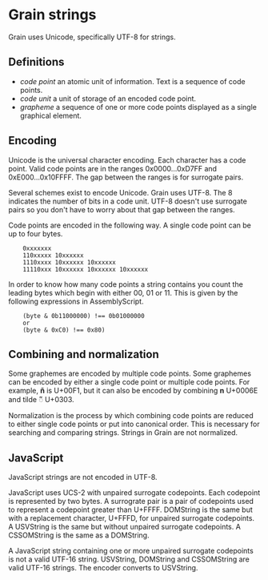 # Grain strings

Grain uses Unicode, specifically UTF-8 for strings.

## Definitions

- _code point_ an atomic unit of information. Text is a sequence of code points.
- _code unit_ a unit of storage of an encoded code point.
- _grapheme_ a sequence of one or more code points displayed as a single
  graphical element.

## Encoding

Unicode is the universal character encoding. Each character has a code point.
Valid code points are in the ranges 0x0000...0xD7FF and 0xE000...0x10FFFF.
The gap between the ranges is for surrogate pairs.

Several schemes exist to encode Unicode. Grain uses UTF-8. The 8 indicates the
number of bits in a code unit. UTF-8 doesn't use surrogate pairs so you don't
have to worry about that gap between the ranges.

Code points are encoded in the following way. A single code point can be up to
four bytes.

```
    0xxxxxxx
    110xxxxx 10xxxxxx
    1110xxxx 10xxxxxx 10xxxxxx
    11110xxx 10xxxxxx 10xxxxxx 10xxxxxx
```

In order to know how many code points a string contains you count the leading
bytes which begin with either 00, 01 or 11. This is given by the following
expressions in AssemblyScript.

```
    (byte & 0b11000000) !== 0b01000000
    or
    (byte & 0xC0) !== 0x80)
```

## Combining and normalization

Some graphemes are encoded by multiple code points. Some graphemes can be
encoded by either a single code point or multiple code points. For example,
__ñ__ is U+00F1, but it can also be encoded by combining __n__ U+0006E and tilde
 __◌̃__ U+0303.

Normalization is the process by which combining code points are reduced to
either single code points or put into canonical order. This is necessary for
searching and comparing strings. Strings in Grain are not normalized.

## JavaScript

JavaScript strings are not encoded in UTF-8.

JavaScript uses UCS-2 with unpaired surrogate codepoints. Each codepoint is
represented by two bytes. A surrograte pair is a pair of codepoints used to
represent a codepoint greater than U+FFFF. DOMString is the  same but with a
replacement character, U+FFFD, for unpaired surrogate  codepoints. A USVString
is the same but  without unpaired surrogate codepoints. A CSSOMString is the
same as a DOMString.

A JavaScript string containing one or more unpaired surrogate codepoints is not
a  valid UTF-16 string. USVString, DOMString and CSSOMString are valid UTF-16
strings. The encoder converts to USVString.
